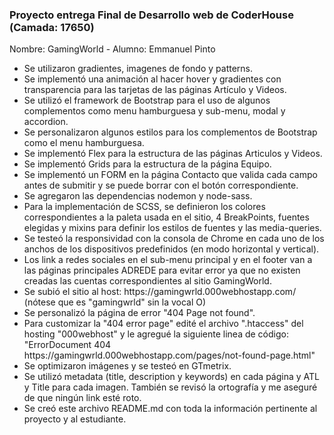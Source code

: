 <h3>Proyecto entrega Final de Desarrollo web de CoderHouse (Camada: 17650)</h3>
<p>Nombre: GamingWorld - Alumno: Emmanuel Pinto<p>
<ul>
<li>Se utilizaron gradientes, imagenes de fondo y patterns.</li>
<li>Se implementó una animación al hacer hover y gradientes con transparencia para las tarjetas de las páginas Artículo y Videos.</li>
<li>Se utilizó el framework de Bootstrap para el uso de algunos complementos como menu hamburguesa y sub-menu, modal y accordion.</li>
<li>Se personalizaron algunos estilos para los complementos de Bootstrap como el menu hamburguesa.</li>
<li>Se implementó Flex para la estructura de las páginas Articulos y Videos.</li>
<li>Se implementó Grids para la estructura de la página Equipo.</li>
<li>Se implementó un FORM en la página Contacto que valida cada campo antes de submitir y se puede borrar con el botón correspondiente.</li>
<li>Se agregaron las dependencias nodemon y node-sass.</li>
<li>Para la implementación de SCSS, se definieron los colores correspondientes a la paleta usada en el sitio, 4 BreakPoints, fuentes elegidas y mixins para definir los estilos de fuentes y las media-queries.</li>
<li>Se testeó la responsividad con la consola de Chrome en cada uno de los anchos de los dispositivos predefinidos (en modo horizontal y vertical).</li>
<li>Los link a redes sociales en el sub-menu principal y en el footer van a las páginas principales ADREDE para evitar error ya que no existen creadas las cuentas correspondientes al sitio GamingWorld.</li>
<li>Se subió el sitio al host: https://gamingwrld.000webhostapp.com/ (nótese que es "gamingwrld" sin la vocal O)</li>
<li>Se personalizó la página de error "404 Page not found".</li>
<li>Para customizar la "404 error page" edité el archivo ".htaccess" del hosting "000webhost" y le agregué la siguiente linea de código: "ErrorDocument 404 https://gamingwrld.000webhostapp.com/pages/not-found-page.html"</li>
<li>Se optimizaron imágenes y se testeó en GTmetrix.</li>
<li>Se utilizó metadata (title, description y keywords) en cada página y ATL y Title para cada imagen. También se revisó la ortografía y me aseguré de que ningún link esté roto.</li>
<li>Se creó este archivo README.md con toda la información pertinente al proyecto y al estudiante.</li>
</ul>


